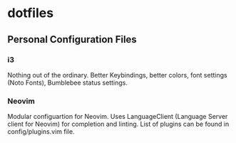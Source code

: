 # dotfiles
## Personal Configuration Files

### i3
Nothing out of the ordinary. Better Keybindings, better colors, font settings (Noto Fonts), Bumblebee status settings.

### Neovim
Modular configuartion for Neovim. Uses LanguageClient (Language Server client for Neovim) for completion and linting. List of plugins can be found in config/plugins.vim file.
